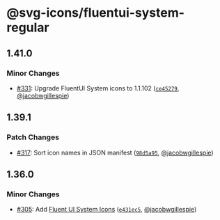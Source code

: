 # @svg-icons/fluentui-system-regular

## 1.41.0

### Minor Changes

- [#331](https://github.com/svg-icons/svg-icons/pull/331): Upgrade FluentUI System icons to 1.1.102 ([`ce45279`](https://github.com/svg-icons/svg-icons/commit/ce45279d067837030b58f0179157bb504639942f), [@jacobwgillespie](https://github.com/jacobwgillespie))

## 1.39.1

### Patch Changes

- [#317](https://github.com/svg-icons/svg-icons/pull/317): Sort icon names in JSON manifest ([`98d5a95`](https://github.com/svg-icons/svg-icons/commit/98d5a952a2249024e378e0c7707428406d14bcd8), [@jacobwgillespie](https://github.com/jacobwgillespie))

## 1.36.0

### Minor Changes

- [#305](https://github.com/svg-icons/svg-icons/pull/305): Add [Fluent UI System Icons](https://github.com/microsoft/fluentui-system-icons) ([`e431ec5`](https://github.com/svg-icons/svg-icons/commit/e431ec516a3d30f1690a3a6c7b57959865ab4aac), [@jacobwgillespie](https://github.com/jacobwgillespie))
